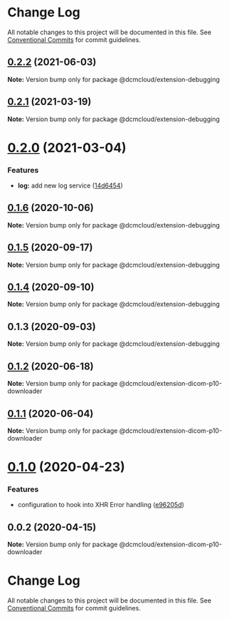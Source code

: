 # Change Log

All notable changes to this project will be documented in this file. See
[Conventional Commits](https://conventionalcommits.org) for commit guidelines.

## [0.2.2](https://github.com/DCMCloud/Viewers/compare/@dcmcloud/extension-debugging@0.2.1...@dcmcloud/extension-debugging@0.2.2) (2021-06-03)

**Note:** Version bump only for package @dcmcloud/extension-debugging

## [0.2.1](https://github.com/DCMCloud/Viewers/compare/@dcmcloud/extension-debugging@0.2.0...@dcmcloud/extension-debugging@0.2.1) (2021-03-19)

**Note:** Version bump only for package @dcmcloud/extension-debugging

# [0.2.0](https://github.com/DCMCloud/Viewers/compare/@dcmcloud/extension-debugging@0.1.6...@dcmcloud/extension-debugging@0.2.0) (2021-03-04)

### Features

- **log:** add new log service
  ([14d6454](https://github.com/DCMCloud/Viewers/commit/14d6454eafaa2ccb50e133c2945c9558052ea27e))

## [0.1.6](https://github.com/DCMCloud/Viewers/compare/@dcmcloud/extension-debugging@0.1.5...@dcmcloud/extension-debugging@0.1.6) (2020-10-06)

**Note:** Version bump only for package @dcmcloud/extension-debugging

## [0.1.5](https://github.com/DCMCloud/Viewers/compare/@dcmcloud/extension-debugging@0.1.4...@dcmcloud/extension-debugging@0.1.5) (2020-09-17)

**Note:** Version bump only for package @dcmcloud/extension-debugging

## [0.1.4](https://github.com/DCMCloud/Viewers/compare/@dcmcloud/extension-debugging@0.1.3...@dcmcloud/extension-debugging@0.1.4) (2020-09-10)

**Note:** Version bump only for package @dcmcloud/extension-debugging

## 0.1.3 (2020-09-03)

**Note:** Version bump only for package @dcmcloud/extension-debugging

## [0.1.2](https://github.com/DCMCloud/Viewers/compare/@dcmcloud/extension-dicom-p10-downloader@0.1.1...@dcmcloud/extension-dicom-p10-downloader@0.1.2) (2020-06-18)

**Note:** Version bump only for package @dcmcloud/extension-dicom-p10-downloader

## [0.1.1](https://github.com/DCMCloud/Viewers/compare/@dcmcloud/extension-dicom-p10-downloader@0.1.0...@dcmcloud/extension-dicom-p10-downloader@0.1.1) (2020-06-04)

**Note:** Version bump only for package @dcmcloud/extension-dicom-p10-downloader

# [0.1.0](https://github.com/DCMCloud/Viewers/compare/@dcmcloud/extension-dicom-p10-downloader@0.0.2...@dcmcloud/extension-dicom-p10-downloader@0.1.0) (2020-04-23)

### Features

- configuration to hook into XHR Error handling
  ([e96205d](https://github.com/DCMCloud/Viewers/commit/e96205de35e5bec14dc8a9a8509db3dd4e6ecdb6))

## 0.0.2 (2020-04-15)

**Note:** Version bump only for package @dcmcloud/extension-dicom-p10-downloader

# Change Log

All notable changes to this project will be documented in this file. See
[Conventional Commits](https://conventionalcommits.org) for commit guidelines.

